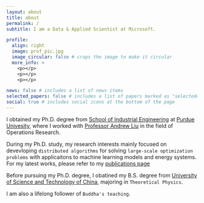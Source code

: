 ```yaml
---
layout: about
title: about
permalink: /
subtitle: I am a Data & Applied Scientist at Microsoft. 

profile:
  align: right
  image: prof_pic.jpg
  image_circular: false # crops the image to make it circular
  more_info: >
    <p></p>
    <p></p>
    <p></p>

news: false # includes a list of news items
selected_papers: false # includes a list of papers marked as "selected={true}"
social: true # includes social icons at the bottom of the page
---
```


I obtained my Ph.D. degree from [School of Industrial Engineering](http://engineering.purdue.edu/IE) at [Purdue Univesity](http://www.purdue.edu), where I worked with [Professor Andrew Liu](http://engineering.purdue.edu/Intel2Grid) in the field of Operations Research.

During my Ph.D. study, my research interests mainly focused on devevloping `distributed algorithms` for solving `large-scale optimization problems` with applicaitons to machine learning models and energy systems. For my latest works, please refer to my [publications page](/bigruntheory.github.io/publications/)

Before pursuing my Ph.D. degree, I obatined my B.S. degree from [University of Science and Technology of China](http://en.ustc.edu.cn/), majoring in `Theoretical Physics`.

I am also a lifelong follower of `Buddha's teaching`.
